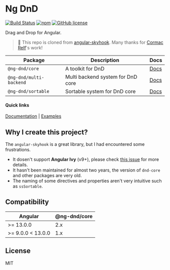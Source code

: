 # Ng DnD

[![Build Status](https://www.travis-ci.com/ng-dnd/ng-dnd.svg?branch=main)](https://www.travis-ci.com/ng-dnd/ng-dnd)
[![npm](https://img.shields.io/npm/v/@ng-dnd/core.svg)](https://www.npmjs.com/package/@ng-dnd/core)
[![GitHub license](https://img.shields.io/github/license/mashape/apistatus.svg)](https://github.com/ng-dnd/ng-dnd/blob/master/LICENSE)

Drag and Drop for Angular.

> 🙏 This repo is cloned from [angular-skyhook](https://github.com/cormacrelf/angular-skyhook). Many thanks for [Cormac Relf](https://github.com/cormacrelf)'s work!

| Package                 | Description                       | Docs              |
| ----------------------- | --------------------------------- | ----------------- |
| `@ng-dnd/core`          | A toolkit for DnD                 | [Docs][core-docs] |
| `@ng-dnd/multi-backend` | Multi backend system for DnD core | [Docs][back-docs] |
| `@ng-dnd/sortable`      | Sortable system for DnD core      | [Docs][sort-docs] |

#### Quick links

[Documentation][core-docs] |
[Examples][examples]

## Why I create this project?

The `angular-skyhook` is a great library, but I had encountered some frustrations.

- It dosen't support **Angular Ivy** (v9+), please check [this issue](https://github.com/cormacrelf/angular-skyhook/issues/512) for more details.
- It hasn't been maintained for almost two years, the version of `dnd-core` and other packages are very old.
- The naming of some directives and properties aren't very intuitive such as `ssSortable`.

## Compatibility

| Angular           | @ng-dnd/core |
| ----------------- | ------------ |
| >= 13.0.0         | 2.x          |
| >= 9.0.0 < 13.0.0 | 1.x          |

## License

MIT

[core-docs]: https://ng-dnd.github.io/ng-dnd/
[back-docs]: https://ng-dnd.github.io/ng-dnd/multi-backend/
[sort-docs]: https://ng-dnd.github.io/ng-dnd/sortable/
[examples]: https://ng-dnd.github.io/ng-dnd/examples/
